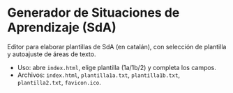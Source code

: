 # Generador de Situaciones de Aprendizaje (SdA)

Editor para elaborar plantillas de SdA (en catalán), con selección de plantilla y autoajuste de áreas de texto.

- Uso: abre `index.html`, elige plantilla (1a/1b/2) y completa los campos.
- Archivos: `index.html`, `plantilla1a.txt`, `plantilla1b.txt`, `plantilla2.txt`, `favicon.ico`.

